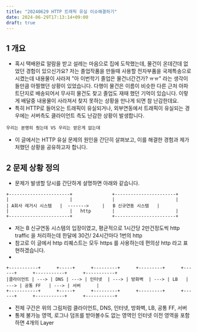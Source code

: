 ```yaml
---
title: "20240629 HTTP 트래픽 유실 이슈해결하기"
date: 2024-06-29T17:13:14+09:00
draft: true
---
```



## 1 개요
- 혹시 택배완료 알람을 받고 설레는 마음으로 집에 도착했는데, 물건이 온데간데 없었던 경험이 있으신가요? 저는 졸업작품을 만들때 사용할 전자부품을 국제특송으로 시켰는데 내용물이 사라져 "아 이번학기 졸업은 물건너간건가? ㅠㅠ" 라는 생각이 들만큼 아찔했던 상황이 있었습니다. 다행이 물건은 이름이 비슷한 다른 근처 아파트단지로 배송되어서 무사히 물건도 찾고 졸업도 재때 했던 기억이 있습니다. 이렇게 배달중 내용물이 사라져서 찾지 못하는 상황을 만나게 되면 참 난감한데요. 
- 특히 HTTP로 들어오는 트래픽이 유실되거나, 외부연동에서 트래픽이 유실되는 경우에는 서버측도 클라이언트 측도 난감한 상황이 발생합니다. 
```
우리는 분명히 줬는데 VS 우리는 받은게 없는데
```
- 이 글에서는 HTTP 유실 문제의 원인을 간단히 살펴보고, 이를 해결한 경험과 제가 처했던 상황을 공유하고자 합니다. 


## 2 문제 상황 정의
- 문제가 발생할 당시를 간단하게 설명하면 아래와 같습니다.
```text
+-----------------------+               +-----------------------+
|                       |               |                       |
| A회사 레거시 시스템   |  ------->     |   B 신규연동 시스템   |
|                       |   http        |                       |
+-----------------------+               +-----------------------+
```
- 저는 B 신규연동 시스템의 입장이였고, 평균적으로 1시간당 2만건정도씩 http traffic 을 처리하는데 한달에 30건/ 24시간마다 1번의 http 
- 참고로 이 글에서 http 리퀘스트는 모두 https 를 사용하는데 편의상 http 라고 표현하겠습니다.
- 

```text
+-----------+      +-----+      +---------+      +---------+      +------+      +-----------+      +-----------+
|클라이언트 | ---> | DNS | ---> | 인터넷  | ---> | 방화벽  | ---> | LB   | ---> | 공통 FF   | ---> | 서버      |
+-----------+      +-----+      +---------+      +---------+      +------+      +-----------+      +-----------+
```
- 전체 구간은 위의 그림처럼 클라이언트, DNS, 인터넷, 방화벽, LB, 공통 FF, 서버
- 통제 불가능 영역, 로그나 덤프를 받아볼수도 없는 영역인 인터넷 이전 영역을 포함하면 4개의 Layer 
